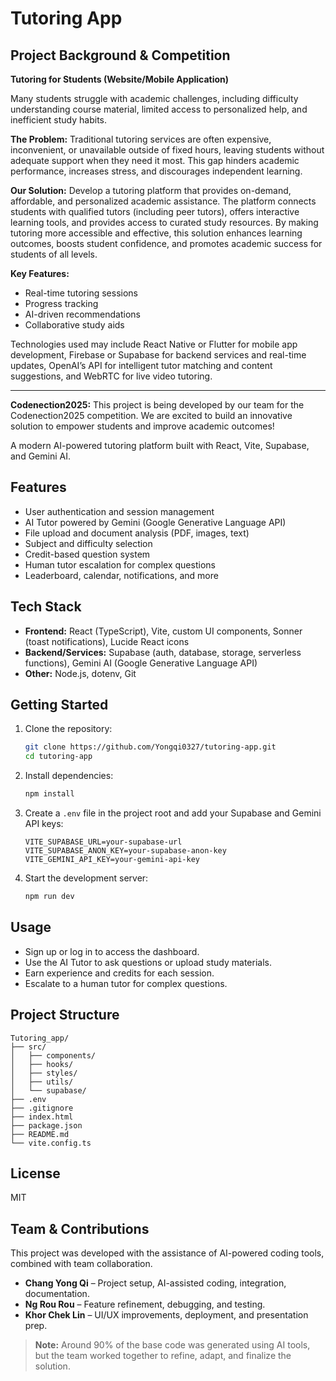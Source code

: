 # Tutoring App

## Project Background & Competition

**Tutoring for Students (Website/Mobile Application)**

Many students struggle with academic challenges, including difficulty understanding course material, limited access to personalized help, and inefficient study habits.

**The Problem:**
Traditional tutoring services are often expensive, inconvenient, or unavailable outside of fixed hours, leaving students without adequate support when they need it most. This gap hinders academic performance, increases stress, and discourages independent learning.

**Our Solution:**
Develop a tutoring platform that provides on-demand, affordable, and personalized academic assistance. The platform connects students with qualified tutors (including peer tutors), offers interactive learning tools, and provides access to curated study resources. By making tutoring more accessible and effective, this solution enhances learning outcomes, boosts student confidence, and promotes academic success for students of all levels.

**Key Features:**
- Real-time tutoring sessions
- Progress tracking
- AI-driven recommendations
- Collaborative study aids

Technologies used may include React Native or Flutter for mobile app development, Firebase or Supabase for backend services and real-time updates, OpenAI’s API for intelligent tutor matching and content suggestions, and WebRTC for live video tutoring.

---

**Codenection2025:**
This project is being developed by our team for the Codenection2025 competition. We are excited to build an innovative solution to empower students and improve academic outcomes!

A modern AI-powered tutoring platform built with React, Vite, Supabase, and Gemini AI.

## Features
- User authentication and session management
- AI Tutor powered by Gemini (Google Generative Language API)
- File upload and document analysis (PDF, images, text)
- Subject and difficulty selection
- Credit-based question system
- Human tutor escalation for complex questions
- Leaderboard, calendar, notifications, and more

## Tech Stack
- **Frontend:** React (TypeScript), Vite, custom UI components, Sonner (toast notifications), Lucide React icons
- **Backend/Services:** Supabase (auth, database, storage, serverless functions), Gemini AI (Google Generative Language API)
- **Other:** Node.js, dotenv, Git

## Getting Started
1. Clone the repository:
	```bash
	git clone https://github.com/Yongqi0327/tutoring-app.git
	cd tutoring-app
	```
2. Install dependencies:
	```bash
	npm install
	```
3. Create a `.env` file in the project root and add your Supabase and Gemini API keys:
	```env
	VITE_SUPABASE_URL=your-supabase-url
	VITE_SUPABASE_ANON_KEY=your-supabase-anon-key
	VITE_GEMINI_API_KEY=your-gemini-api-key
	```
4. Start the development server:
	```bash
	npm run dev
	```

## Usage
- Sign up or log in to access the dashboard.
- Use the AI Tutor to ask questions or upload study materials.
- Earn experience and credits for each session.
- Escalate to a human tutor for complex questions.

## Project Structure
```
Tutoring_app/
├── src/
│   ├── components/
│   ├── hooks/
│   ├── styles/
│   ├── utils/
│   └── supabase/
├── .env
├── .gitignore
├── index.html
├── package.json
├── README.md
└── vite.config.ts
```

## License
MIT

## Team & Contributions

This project was developed with the assistance of AI-powered coding tools, combined with team collaboration.

- **Chang Yong Qi** – Project setup, AI-assisted coding, integration, documentation.  
- **Ng Rou Rou** – Feature refinement, debugging, and testing.  
- **Khor Chek Lin** – UI/UX improvements, deployment, and presentation prep.  

> **Note:** Around 90% of the base code was generated using AI tools, but the team worked together to refine, adapt, and finalize the solution.
